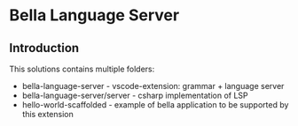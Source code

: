 # Bella Language Server

## Introduction

This solutions contains multiple folders:

- bella-language-server - vscode-extension: grammar + language server
- bella-language-server/server - csharp implementation of LSP
- hello-world-scaffolded - example of bella application to be supported by this extension
